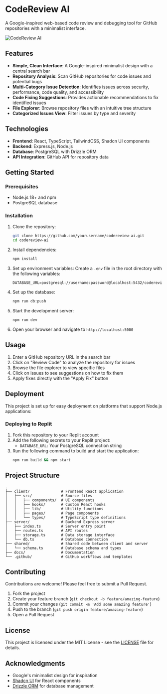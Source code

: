 # CodeReview AI

A Google-inspired web-based code review and debugging tool for GitHub repositories with a minimalist interface.

![CodeReview AI](./docs/screenshots/app-preview.png)

## Features

- **Simple, Clean Interface**: A Google-inspired minimalist design with a central search bar
- **Repository Analysis**: Scan GitHub repositories for code issues and potential bugs
- **Multi-Category Issue Detection**: Identifies issues across security, performance, code quality, and accessibility
- **Code Fixing Suggestions**: Provides actionable recommendations to fix identified issues
- **File Explorer**: Browse repository files with an intuitive tree structure
- **Categorized Issues View**: Filter issues by type and severity

## Technologies

- **Frontend**: React, TypeScript, TailwindCSS, Shadcn UI components
- **Backend**: Express.js, Node.js
- **Database**: PostgreSQL with Drizzle ORM
- **API Integration**: GitHub API for repository data

## Getting Started

### Prerequisites

- Node.js 18+ and npm
- PostgreSQL database

### Installation

1. Clone the repository:
   ```bash
   git clone https://github.com/yourusername/codereview-ai.git
   cd codereview-ai
   ```

2. Install dependencies:
   ```bash
   npm install
   ```

3. Set up environment variables:
   Create a `.env` file in the root directory with the following variables:
   ```
   DATABASE_URL=postgresql://username:password@localhost:5432/codereview
   ```

4. Set up the database:
   ```bash
   npm run db:push
   ```

5. Start the development server:
   ```bash
   npm run dev
   ```

6. Open your browser and navigate to `http://localhost:5000`

## Usage

1. Enter a GitHub repository URL in the search bar
2. Click on "Review Code" to analyze the repository for issues
3. Browse the file explorer to view specific files
4. Click on issues to see suggestions on how to fix them
5. Apply fixes directly with the "Apply Fix" button

## Deployment

This project is set up for easy deployment on platforms that support Node.js applications:

### Deploying to Replit

1. Fork this repository to your Replit account
2. Add the following secrets to your Replit project:
   - `DATABASE_URL`: Your PostgreSQL connection string
3. Run the following command to build and start the application:
   ```bash
   npm run build && npm start
   ```

## Project Structure

```
.
├── client/              # Frontend React application
│   ├── src/             # Source files
│   │   ├── components/  # UI components
│   │   ├── hooks/       # Custom React hooks
│   │   ├── lib/         # Utility functions
│   │   ├── pages/       # Page components
│   │   └── types/       # TypeScript type definitions
├── server/              # Backend Express server
│   ├── index.ts         # Server entry point
│   ├── routes.ts        # API routes
│   ├── storage.ts       # Data storage interface
│   └── db.ts            # Database connection
├── shared/              # Shared code between client and server
│   └── schema.ts        # Database schema and types
├── docs/                # Documentation
└── .github/             # GitHub workflows and templates
```

## Contributing

Contributions are welcome! Please feel free to submit a Pull Request.

1. Fork the project
2. Create your feature branch (`git checkout -b feature/amazing-feature`)
3. Commit your changes (`git commit -m 'Add some amazing feature'`)
4. Push to the branch (`git push origin feature/amazing-feature`)
5. Open a Pull Request

## License

This project is licensed under the MIT License - see the [LICENSE](LICENSE) file for details.

## Acknowledgments

- Google's minimalist design for inspiration
- [Shadcn UI](https://ui.shadcn.com/) for React components
- [Drizzle ORM](https://orm.drizzle.team/) for database management